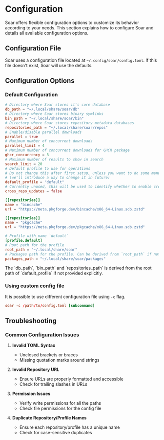 # Configuration

Soar offers flexible configuration options to customize its behavior according to your needs. This section explains how to configure Soar and details all available configuration options.

## Configuration File

Soar uses a configuration file located at `~/.config/soar/config.toml`. If this file doesn't exist, Soar will use the defaults.

## Configuration Options

### Default Configuration

```toml
# Directory where Soar stores it's core database 
db_path = "~/.local/share/soar/db"
# Directory where Soar stores binary symlinks
bin_path = "~/.local/share/soar/bin"
# Directory where Soar stores repository metadata databases
repositories_path = "~/.local/share/soar/repos"
# Enable/disable parallel downloads
parallel = true
# Maximum number of concurrent downloads
parallel_limit = 4
# Maximum number of concurrent downloads for GHCR package
ghcr_concurrency = 8
# Maximum number of results to show in search
search_limit = 20
# Default profile to use for operations
# Do not change this after first setup, unless you want to do some manual work moving directories
# (we'll introduce a way to change it in future)
default_profile = "default"
# Currently unused, this will be used to identify whether to enable cross-repo updates
cross_repo_updates = false

[[repositories]]
name = "bincache"
url = "https://meta.pkgforge.dev/bincache/x86_64-Linux.sdb.zstd"

[[repositories]]
name = "pkgcache"
url = "https://meta.pkgforge.dev/pkgcache/x86_64-Linux.sdb.zstd"

# Profile with name `default`
[profile.default]
# Root path for the profile
root_path = "~/.local/share/soar"
# Packages path for the profile. Can be derived from `root_path` if not provided.
packages_path = "~/.local/share/soar/packages"
```

<div class="warning">
  The `db_path`, `bin_path` and `repositories_path` is derived from the root path of `default_profile` if not provided explicitly.
</div>

### Using custom config file

It is possible to use different configuration file using `-c` flag.

```toml
soar -c /path/to/config.toml [subcommand]
```

## Troubleshooting

### Common Configuration Issues

1. **Invalid TOML Syntax**
   - Unclosed brackets or braces
   - Missing quotation marks around strings

2. **Invalid Repository URL**
   - Ensure URLs are properly formatted and accessible
   - Check for trailing slashes in URLs

3. **Permission Issues**
   - Verify write permissions for all the paths
   - Check file permissions for the config file

4. **Duplicate Repository/Profile Names**
   - Ensure each repository/profile has a unique name
   - Check for case-sensitive duplicates
